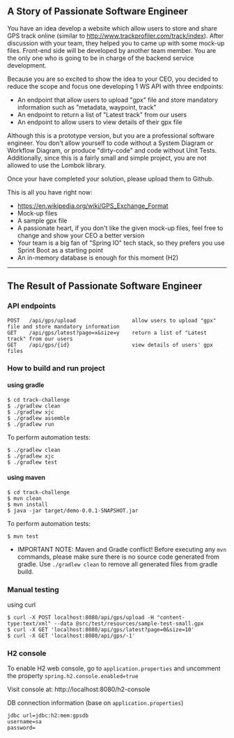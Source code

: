 
## A Story of Passionate Software Engineer
You have an idea develop a website which allow users to store and share GPS track online (similar to http://www.trackprofiler.com/track/index). After discussion with your team, they helped you to came up with some mock-up files.
Front-end side will be developed by another team member. You are the only one who is going to be in charge of the backend service development.

Because you are so excited to show the idea to your CEO, you decided to reduce the scope and focus one developing 1 WS API with three endpoints:

- An endpoint that allow users to upload "gpx" file and store mandatory information such as "metadata, waypoint, track"
- An endpoint to return a list of "Latest track" from our users
- An endpoint to allow users to view details of their gpx file

Although this is a prototype version, but you are a professional software engineer. You don't allow yourself to code without a System Diagram or Workflow Diagram, or produce "dirty-code" and code without Unit Tests. Additionally, since this is a fairly small and simple project, you are not allowed to use the Lombok library.

Once your have completed your solution, please upload them to Github.

This is all you have right now:

- https://en.wikipedia.org/wiki/GPS_Exchange_Format
- Mock-up files
- A sample gpx file
- A passionate heart, if you don't like the given mock-up files, feel free to change and show your CEO a better version
- Your team is a big fan of "Spring IO" tech stack, so they prefers you use Sprint Boot as a starting point
- An in-memory database is enough for this moment (H2)

---

## The Result of Passionate Software Engineer
### API endpoints
```
POST   /api/gps/upload                  allow users to upload "gpx" file and store mandatory information
GET    /api/gps/latest?page=x&size=y    return a list of "Latest track" from our users
GET    /api/gps/{id}                    view details of users' gpx files
```

### How to build and run project
#### using gradle
```
$ cd track-challenge
$ ./gradlew clean
$ ./gradlew xjc
$ ./gradlew assemble
$ ./gradlew run
```

To perform automation tests:
```
$ ./gradlew clean
$ ./gradlew xjc
$ ./gradlew test
```

#### using maven
```
$ cd track-challenge
$ mvn clean
$ mvn install
$ java -jar target/demo-0.0.1-SNAPSHOT.jar
```

To perform automation tests:
```
$ mvn test
```

* IMPORTANT NOTE: Maven and Gradle conflict! Before executing any `mvn` commands, please make sure there is no source code generated from gradle. Use `./gradlew clean` to remove all generated files from gradle build.

### Manual testing
using curl
```
$ curl -X POST localhost:8080/api/gps/upload -H "content-type:text/xml" --data @src/test/resources/sample-test-small.gpx
$ curl -X GET 'localhost:8080/api/gps/latest?page=0&size=10'
$ curl -X GET 'localhost:8080/api/gps/-1'
```

### H2 console
To enable H2 web console, go to `application.properties` and uncomment the property `spring.h2.console.enabled=true`

Visit console at: http://localhost:8080/h2-console

DB connection information (base on `application.properties`)
```
jdbc url=jdbc:h2:mem:gpsdb
username=sa
password=
```
